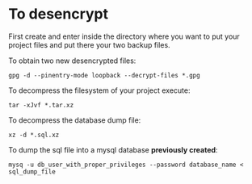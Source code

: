 To desencrypt
=============
First create and enter inside the directory where you want to put your project files and put there your two backup files.

To obtain two new desencrypted files:
```
gpg -d --pinentry-mode loopback --decrypt-files *.gpg
```

To decompress the filesystem of your project execute:
```
tar -xJvf *.tar.xz
```

To decompress the database dump file:
```
xz -d *.sql.xz
```

To dump the sql file into a mysql database **previously created**:
```
mysq -u db_user_with_proper_privileges --password database_name < sql_dump_file
```

